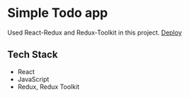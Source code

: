 # Simple Todo app

Used React-Redux and Redux-Toolkit in this project. [Deploy](https://fddanylenko.github.io/Todo-app)

## Tech Stack
- React
- JavaScript
- Redux, Redux Toolkit